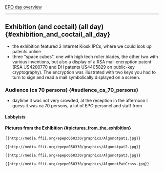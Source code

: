 [EPO day overview](http://wiki.ffii.org/EpEpoDay05En "wikilink")

------------------------------------------------------------------------

## Exhibition (and coctail) (all day) {#exhibition_and_coctail_all_day}

-   the exhibition featured 3 Internet Kiosk !PCs, where we could look
    up patents online
-   three \"space cubes\", one with high tech roller blades, the other
    two with various inventions, but also a display of a RSA mail
    encryption patent (RSA US4200770 and DH patents US4405829 on
    public-key cryptography). The encryption was illustrated with two
    keys you had to turn to sign and read a mail symbolically displayed
    on a screen.

### Audience (ca 70 persons) {#audience_ca_70_persons}

-   daytime it was not very crowded, at the reception in the afternoon I
    guess it was ca 70 persons, a lot of EPO personel and staff from

#### Lobbyists

#### Pictures from the Exhibition {#pictures_from_the_exhibition}

```{=mediawiki}
{{http://media.ffii.org/epepo050330/graphics/Algonotpat1.jpg}}
```
```{=mediawiki}
{{http://media.ffii.org/epepo050330/graphics/Algonotpat2.jpg}}
```
```{=mediawiki}
{{http://media.ffii.org/epepo050330/graphics/Algonotpat3.jpg}}
```
```{=mediawiki}
{{http://media.ffii.org/epepo050330/graphics/AlgonotPatCross.jpg}}
```
